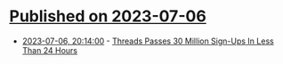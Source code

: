 # [Published on 2023-07-06](index.md)

* [2023-07-06, 20:14:00](https://tech.slashdot.org/story/23/07/06/209237/threads-passes-30-million-sign-ups-in-less-than-24-hours?utm_source=rss1.0mainlinkanon&utm_medium=feed) - [Threads Passes 30 Million Sign-Ups In Less Than 24 Hours](https://tech.slashdot.org/story/23/07/06/209237/threads-passes-30-million-sign-ups-in-less-than-24-hours?utm_source=rss1.0mainlinkanon&utm_medium=feed)
